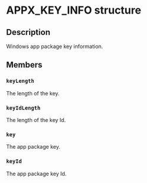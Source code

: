 # APPX_KEY_INFO structure

## Description

Windows app package key information.

## Members

### `keyLength`

The length of the key.

### `keyIdLength`

The length of the key Id.

### `key`

The app package key.

### `keyId`

The app package key Id.
